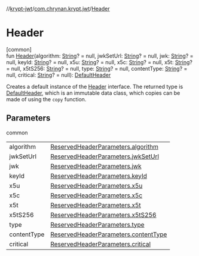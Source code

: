 //[krypt-jwt](../../index.md)/[com.chrynan.krypt.jwt](index.md)/[Header](-header.md)

# Header

[common]\
fun [Header](-header.md)(algorithm: [String](https://kotlinlang.org/api/latest/jvm/stdlib/kotlin/-string/index.html)? = null, jwkSetUrl: [String](https://kotlinlang.org/api/latest/jvm/stdlib/kotlin/-string/index.html)? = null, jwk: [String](https://kotlinlang.org/api/latest/jvm/stdlib/kotlin/-string/index.html)? = null, keyId: [String](https://kotlinlang.org/api/latest/jvm/stdlib/kotlin/-string/index.html)? = null, x5u: [String](https://kotlinlang.org/api/latest/jvm/stdlib/kotlin/-string/index.html)? = null, x5c: [String](https://kotlinlang.org/api/latest/jvm/stdlib/kotlin/-string/index.html)? = null, x5t: [String](https://kotlinlang.org/api/latest/jvm/stdlib/kotlin/-string/index.html)? = null, x5tS256: [String](https://kotlinlang.org/api/latest/jvm/stdlib/kotlin/-string/index.html)? = null, type: [String](https://kotlinlang.org/api/latest/jvm/stdlib/kotlin/-string/index.html)? = null, contentType: [String](https://kotlinlang.org/api/latest/jvm/stdlib/kotlin/-string/index.html)? = null, critical: [String](https://kotlinlang.org/api/latest/jvm/stdlib/kotlin/-string/index.html)? = null): [DefaultHeader](-default-header/index.md)

Creates a default instance of the [Header](-header/index.md) interface. The returned type is [DefaultHeader](-default-header/index.md), which is an immutable data class, which copies can be made of using the `copy` function.

## Parameters

common

| | |
|---|---|
| algorithm | [ReservedHeaderParameters.algorithm](-reserved-header-parameters/algorithm.md) |
| jwkSetUrl | [ReservedHeaderParameters.jwkSetUrl](-reserved-header-parameters/jwk-set-url.md) |
| jwk | [ReservedHeaderParameters.jwk](-reserved-header-parameters/jwk.md) |
| keyId | [ReservedHeaderParameters.keyId](-reserved-header-parameters/key-id.md) |
| x5u | [ReservedHeaderParameters.x5u](-reserved-header-parameters/x5u.md) |
| x5c | [ReservedHeaderParameters.x5c](-reserved-header-parameters/x5c.md) |
| x5t | [ReservedHeaderParameters.x5t](-reserved-header-parameters/x5t.md) |
| x5tS256 | [ReservedHeaderParameters.x5tS256](-reserved-header-parameters/x5t-s256.md) |
| type | [ReservedHeaderParameters.type](-reserved-header-parameters/type.md) |
| contentType | [ReservedHeaderParameters.contentType](-reserved-header-parameters/content-type.md) |
| critical | [ReservedHeaderParameters.critical](-reserved-header-parameters/critical.md) |
